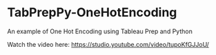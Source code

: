 # TabPrepPy-OneHotEncoding
An example of One Hot Encoding using Tableau Prep and Python

Watch the video here:
https://studio.youtube.com/video/tupoKfGJJoU/
